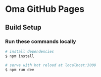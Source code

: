 # Oma GitHub Pages

## Build Setup
### Run these commands locally
```bash
# install dependencies
$ npm install

# serve with hot reload at localhost:3000
$ npm run dev
```



